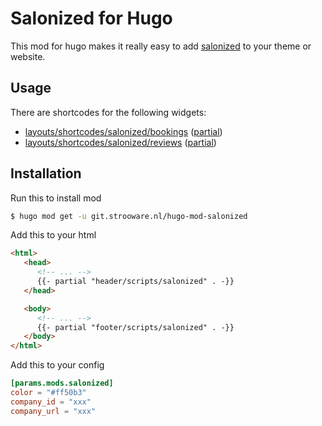 # Salonized for Hugo

This mod for hugo makes it really easy to add [salonized](https://salonized.com) to your theme or website.

## Usage

There are shortcodes for the following widgets:
- [layouts/shortcodes/salonized/bookings](https://git.strooware.nl/hugo-mod-salonized/tree/layouts/shortcodes/salonized/bookings.html) ([partial](https://git.strooware.nl/hugo-mod-salonized/tree/layouts/partials/salonized/bookings.html))
- [layouts/shortcodes/salonized/reviews](https://git.strooware.nl/hugo-mod-salonized/tree/layouts/shortcodes/salonized/reviews.html) ([partial](https://git.strooware.nl/hugo-mod-salonized/tree/layouts/partials/salonized/reviews.html))


## Installation

Run this to install mod
```bash
$ hugo mod get -u git.strooware.nl/hugo-mod-salonized
```

Add this to your html
```html
<html>
   <head>
      <!-- ... -->
      {{- partial "header/scripts/salonized" . -}}
   </head>

   <body>
      <!-- ... -->
      {{- partial "footer/scripts/salonized" . -}}
   </body>
</html>
```

Add this to your config
```toml
[params.mods.salonized]
color = "#ff50b3"
company_id = "xxx"
company_url = "xxx"
```
